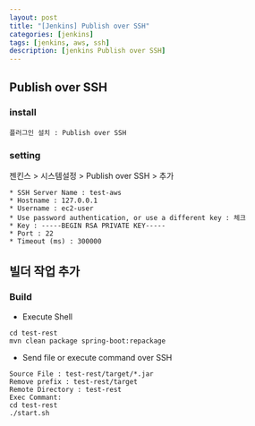 ```yaml
---
layout: post
title: "[Jenkins] Publish over SSH"
categories: [jenkins]
tags: [jenkins, aws, ssh]
description: [jenkins Publish over SSH]
---
```




## Publish over SSH
### install
```
플러그인 설치 : Publish over SSH
```

### setting
젠킨스 > 시스템설정 > Publish over SSH > 추가
```
* SSH Server Name : test-aws
* Hostname : 127.0.0.1
* Username : ec2-user
* Use password authentication, or use a different key : 체크
* Key : -----BEGIN RSA PRIVATE KEY-----
* Port : 22
* Timeout (ms) : 300000
```

## 빌더 작업 추가
### Build
* Execute Shell

```
cd test-rest
mvn clean package spring-boot:repackage
```
* Send file or execute command over SSH

```
Source File : test-rest/target/*.jar
Remove prefix : test-rest/target
Remote Directory : test-rest
Exec Commant:
cd test-rest
./start.sh

```





